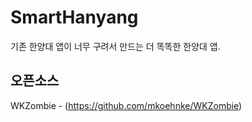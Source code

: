 # SmartHanyang


기존 한양대 앱이 너무 구려서 만드는 더 똑똑한 한양대 앱.


오픈소스
--------
WKZombie - (https://github.com/mkoehnke/WKZombie)